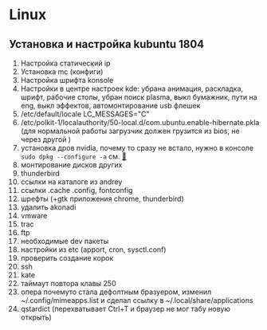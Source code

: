 # Linux

## Установка и настройка kubuntu 1804
1. Настройка статический ip
1. Установка mc (конфиги)
1. Настройка шрифта konsole
1. Настройки в центре настроек kde: убрана анимация, раскладка, шрифт, рабочие столы, убран поиск plasma, выкл бумажник, пути на eng, выкл эффектов, автомонтирование usb флешек
1. /etc/default/locale LC_MESSAGES="C"
1. /etc/polkit-1/localauthority/50-local.d/com.ubuntu.enable-hibernate.pkla (для нормальной работы загрузчик должен грузится из bios, не через другой )
1. установка дров nvidia, почему то сразу не встало, нужно в консоле ```sudo dpkg --configure -a``` см. [&#128279;](https://linuxconfig.org/how-to-install-the-nvidia-drivers-on-ubuntu-18-04-bionic-beaver-linux)
1. монтирование дисков других
1. thunderbird
1. ссылки на каталоге из andrey
1. ссылки .cache .config, fontconfig
1. шрефты (+gtk приложения chrome, thunderbird)
1. удалить akonadi
1. vmware
1. trac
1. ftp
1. необходимые dev пакеты
1. настройки из etc (apport, cron, sysctl.conf)
1. проверить создание корок
1. ssh
1. kate
1. таймаут повтора клавы 250
1. опера почемуто стала дефолтным бразуером, изменил ~/.config/mimeapps.list и сделал ссылку в ~/.local/share/applications
1. qstardict (перехватывает Ctrl+T и браузер не мог табу новую открыть)


